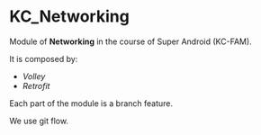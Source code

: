 # KC_Networking

Module of **Networking** in the course of Super Android (KC-FAM).

It is composed by:
- *Volley*
- *Retrofit*

Each part of the module is a branch feature.

We use git flow.
